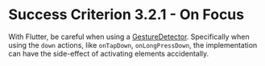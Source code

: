 # Success Criterion 3.2.1 - On Focus

With Flutter, be careful when using a [GestureDetector](https://api.flutter.dev/flutter/widgets/GestureDetector-class.html). Specifically when using the `down` actions, like `onTapDown`, `onLongPressDown`, the implementation can have the side-effect of activating elements accidentally. 
